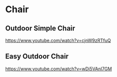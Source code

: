 # Chair

## Outdoor Simple Chair

https://www.youtube.com/watch?v=cjnW9zRTfuQ

## Easy Outdoor Chair

https://www.youtube.com/watch?v=wDj5VAnI7GM

